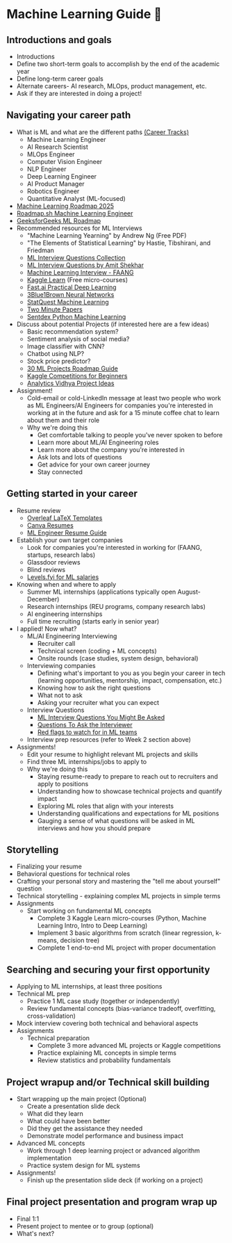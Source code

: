 # Machine Learning Guide 🤖

## Introductions and goals
- Introductions 
- Define two short-term goals to accomplish by the end of the academic year
- Define long-term career goals
- Alternate careers- AI research, MLOps, product management, etc.
- Ask if they are interested in doing a project!

## Navigating your career path
- What is ML and what are the different paths [(Career Tracks)](https://roadmap.sh/machine-learning)
  - Machine Learning Engineer
  - AI Research Scientist
  - MLOps Engineer
  - Computer Vision Engineer
  - NLP Engineer
  - Deep Learning Engineer
  - AI Product Manager
  - Robotics Engineer
  - Quantitative Analyst (ML-focused)
- [Machine Learning Roadmap 2025](https://www.scaler.com/blog/machine-learning-roadmap/)
- [Roadmap.sh Machine Learning Engineer](https://roadmap.sh/machine-learning)
- [GeeksforGeeks ML Roadmap](https://www.geeksforgeeks.org/blogs/machine-learning-roadmap/)
- Recommended resources for ML Interviews
  - "Machine Learning Yearning" by Andrew Ng (Free PDF)
  - "The Elements of Statistical Learning" by Hastie, Tibshirani, and Friedman
  - [ML Interview Questions Collection](https://github.com/alirezadir/Machine-Learning-Interviews)
  - [ML Interview Questions by Amit Shekhar](https://github.com/amitshekhariitbhu/machine-learning-interview-questions)
  - [Machine Learning Interview - FAANG](https://github.com/khangich/machine-learning-interview)
  - [Kaggle Learn](https://www.kaggle.com/learn) (Free micro-courses)
  - [Fast.ai Practical Deep Learning](https://course.fast.ai/)
  - [3Blue1Brown Neural Networks](https://www.youtube.com/playlist?list=PLZHQObOWTQDNU6R1_67000Dx_ZCJB-3pi)
  - [StatQuest Machine Learning](https://www.youtube.com/c/joshstarmer)
  - [Two Minute Papers](https://www.youtube.com/c/KárolyZsolnai)
  - [Sentdex Python Machine Learning](https://www.youtube.com/user/sentdex)
- Discuss about potential Projects (if interested here are a few ideas)
  - Basic recommendation system?
  - Sentiment analysis of social media?
  - Image classifier with CNN?
  - Chatbot using NLP?
  - Stock price predictor?
  - [30 ML Projects Roadmap Guide](https://medium.com/@ayushojha010/the-ultimate-machine-learning-roadmap-30-projects-to-go-from-zero-to-hero-in-2025-db30b3d496ab)
  - [Kaggle Competitions for Beginners](https://www.kaggle.com/competitions?search=beginner)
  - [Analytics Vidhya Project Ideas](https://www.analyticsvidhya.com/blog/2020/01/24-ultimate-data-science-projects-to-boost-your-knowledge-and-skills/)
- Assignment! 
  - Cold-email or cold-LinkedIn message at least two people who work as ML Engineers/AI Engineers for companies you're interested in working at in the future and ask for a 15 minute coffee chat to learn about them and their role
  - Why we're doing this
    - Get comfortable talking to people you've never spoken to before
    - Learn more about ML/AI Engineering roles
    - Learn more about the company you're interested in
    - Ask lots and lots of questions 
    - Get advice for your own career journey
    - Stay connected 

## Getting started in your career
- Resume review
  - [Overleaf LaTeX Templates](https://www.overleaf.com/latex/templates/tagged/cv)
  - [Canva Resumes](https://www.canva.com/resumes/templates/)
  - [ML Engineer Resume Guide](https://www.indeed.com/career-advice/resumes-cover-letters/machine-learning-engineer-resume)
- Establish your own target companies
  - Look for companies you're interested in working for (FAANG, startups, research labs)
  - Glassdoor reviews 
  - Blind reviews
  - [Levels.fyi for ML salaries](https://www.levels.fyi/)
- Knowing when and where to apply
  - Summer ML internships (applications typically open August-December)
  - Research internships (REU programs, company research labs)
  - AI engineering internships
  - Full time recruiting (starts early in senior year)
- I applied! Now what?
  - ML/AI Engineering Interviewing
    - Recruiter call
    - Technical screen (coding + ML concepts)
    - Onsite rounds (case studies, system design, behavioral)
  - Interviewing companies 
    - Defining what's important to you as you begin your career in tech (learning opportunities, mentorship, impact, compensation, etc.)
    - Knowing how to ask the right questions
    - What not to ask 
    - Asking your recruiter what you can expect
  - Interview Questions
    - [ML Interview Questions You Might Be Asked](https://github.com/amitshekhariitbhu/machine-learning-interview-questions)
    - [Questions To Ask the Interviewer](https://towardsdatascience.com/questions-to-ask-in-a-data-science-interview-d8ba121b7d2e)
    - [Red flags to watch for in ML teams](https://www.reddit.com/r/MachineLearning/comments/kxzpqv/d_red_flags_when_interviewing_for_ml_positions/)
  - Interview prep resources (refer to Week 2 section above)
- Assignments!
  - Edit your resume to highlight relevant ML projects and skills
  - Find three ML internships/jobs to apply to
  - Why we're doing this
    - Staying resume-ready to prepare to reach out to recruiters and apply to positions
    - Understanding how to showcase technical projects and quantify impact
    - Exploring ML roles that align with your interests 
    - Understanding qualifications and expectations for ML positions
    - Gauging a sense of what questions will be asked in ML interviews and how you should prepare

## Storytelling
- Finalizing your resume 
- Behavioral questions for technical roles
- Crafting your personal story and mastering the "tell me about yourself" question
- Technical storytelling - explaining complex ML projects in simple terms
- Assignments
  - Start working on fundamental ML concepts
    - Complete 3 Kaggle Learn micro-courses (Python, Machine Learning Intro, Intro to Deep Learning)
    - Implement 3 basic algorithms from scratch (linear regression, k-means, decision tree)
    - Complete 1 end-to-end ML project with proper documentation

## Searching and securing your first opportunity
- Applying to ML internships, at least three positions
- Technical ML prep
  - Practice 1 ML case study (together or independently)
  - Review fundamental concepts (bias-variance tradeoff, overfitting, cross-validation)
- Mock interview covering both technical and behavioral aspects
- Assignments
  - Technical preparation
    - Complete 3 more advanced ML projects or Kaggle competitions
    - Practice explaining ML concepts in simple terms
    - Review statistics and probability fundamentals

## Project wrapup and/or Technical skill building
- Start wrapping up the main project (Optional)
  - Create a presentation slide deck
  - What did they learn
  - What could have been better
  - Did they get the assistance they needed
  - Demonstrate model performance and business impact
- Advanced ML concepts
  - Work through 1 deep learning project or advanced algorithm implementation
  - Practice system design for ML systems
- Assignments!
  - Finish up the presentation slide deck (if working on a project)


## Final project presentation and program wrap up
- Final 1:1
- Present project to mentee or to group (optional)
- What's next?
  
